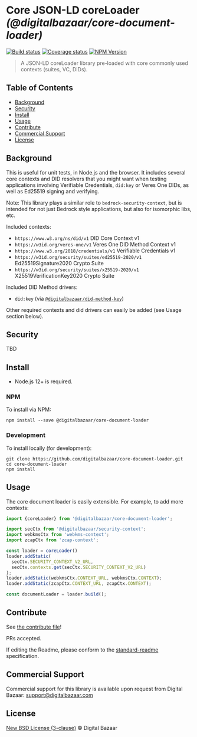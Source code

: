 # Core JSON-LD coreLoader _(@digitalbazaar/core-document-loader)_

[![Build status](https://img.shields.io/github/workflow/status/digitalbazaar/core-document-loader/Node.js%20CI)](https://github.com/digitalbazaar/core-document-loader/actions?query=workflow%3A%22Node.js+CI%22)
[![Coverage status](https://img.shields.io/codecov/c/github/digitalbazaar/core-document-loader)](https://codecov.io/gh/digitalbazaar/core-document-loader)
[![NPM Version](https://img.shields.io/npm/v/@digitalbazaar/core-document-loader.svg)](https://npm.im/@digitalbazaar/core-document-loader)

> A JSON-LD coreLoader library pre-loaded with core commonly used contexts (suites, VC, DIDs).

## Table of Contents

- [Background](#background)
- [Security](#security)
- [Install](#install)
- [Usage](#usage)
- [Contribute](#contribute)
- [Commercial Support](#commercial-support)
- [License](#license)

## Background

This is useful for unit tests, in Node.js and the browser.
It includes several core contexts and DID resolvers that you might want when 
testing applications involving Verifiable Credentials, `did:key` or Veres One
DIDs, as well as Ed25519 signing and verifying.

Note: This library plays a similar role to `bedrock-security-context`, but is
intended for not just Bedrock style applications, but also for isomorphic libs,
etc.

Included contexts:

* `https://www.w3.org/ns/did/v1` DID Core Context v1
* `https://w3id.org/veres-one/v1` Veres One DID Method Context v1
* `https://www.w3.org/2018/credentials/v1` Verifiable Credentials v1
* `https://w3id.org/security/suites/ed25519-2020/v1` Ed25519Signature2020 Crypto Suite
* `https://w3id.org/security/suites/x25519-2020/v1` X25519VerificationKey2020 Crypto Suite

Included DID Method drivers:

* `did:key` (via [`@digitalbazaar/did-method-key`](https://github.com/digitalbazaar/did-method-key-js))

Other required contexts and did drivers can easily be added (see Usage section
below).

## Security

TBD

## Install

- Node.js 12+ is required.

### NPM

To install via NPM:

```
npm install --save @digitalbazaar/core-document-loader
```

### Development

To install locally (for development):

```
git clone https://github.com/digitalbazaar/core-document-loader.git
cd core-document-loader
npm install
```

## Usage

The core document loader is easily extensible. For example, to add more contexts:

```js
import {coreLoader} from '@digitalbazaar/core-document-loader';

import secCtx from '@digitalbazaar/security-context';
import webkmsCtx from 'webkms-context';
import zcapCtx from 'zcap-context';

const loader = coreLoader()
loader.addStatic(
  secCtx.SECURITY_CONTEXT_V2_URL,
  secCtx.contexts.get(secCtx.SECURITY_CONTEXT_V2_URL)
);
loader.addStatic(webkmsCtx.CONTEXT_URL, webkmsCtx.CONTEXT);
loader.addStatic(zcapCtx.CONTEXT_URL, zcapCtx.CONTEXT);

const documentLoader = loader.build();
```

## Contribute

See [the contribute file](https://github.com/digitalbazaar/bedrock/blob/master/CONTRIBUTING.md)!

PRs accepted.

If editing the Readme, please conform to the
[standard-readme](https://github.com/RichardLitt/standard-readme) specification.

## Commercial Support

Commercial support for this library is available upon request from
Digital Bazaar: support@digitalbazaar.com

## License

[New BSD License (3-clause)](LICENSE) © Digital Bazaar
